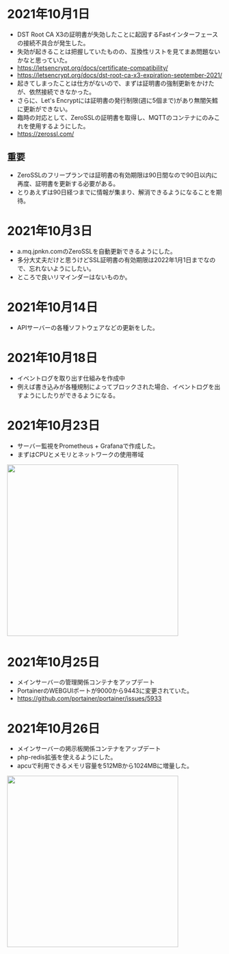 # 2021年10月1日

- DST Root CA X3の証明書が失効したことに起因するFastインターフェースの接続不具合が発生した。
- 失効が起きることは把握していたものの、互換性リストを見てまあ問題ないかなと思っていた。
- https://letsencrypt.org/docs/certificate-compatibility/
- https://letsencrypt.org/docs/dst-root-ca-x3-expiration-september-2021/
- 起きてしまったことは仕方がないので、まずは証明書の強制更新をかけたが、依然接続できなかった。
- さらに、Let's Encryptには証明書の発行制限(週に5個まで)があり無闇矢鱈に更新ができない。
- 臨時の対応として、ZeroSSLの証明書を取得し、MQTTのコンテナにのみこれを使用するようにした。
- https://zerossl.com/

## 重要

- ZeroSSLのフリープランでは証明書の有効期限は90日間なので90日以内に再度、証明書を更新する必要がある。
- とりあえずは90日経つまでに情報が集まり、解消できるようになることを期待。

# 2021年10月3日

- a.mq.jpnkn.comのZeroSSLを自動更新できるようにした。
- 多分大丈夫だけと思うけどSSL証明書の有効期限は2022年1月1日までなので、忘れないようにしたい。
- ところで良いリマインダーはないものか。

# 2021年10月14日

- APIサーバーの各種ソフトウェアなどの更新をした。

# 2021年10月18日

- イベントログを取り出す仕組みを作成中
- 例えば書き込みが各種規制によってブロックされた場合、イベントログを出すようにしたりができるようになる。

# 2021年10月23日

- サーバー監視をPrometheus + Grafanaで作成した。
- まずはCPUとメモリとネットワークの使用帯域

<img src="https://t1.jpnkn.com/wp-content/uploads/2021/10/23161954/2021-10-23-16_17_53-default-Grafana.png" width="400">

# 2021年10月25日

- メインサーバーの管理関係コンテナをアップデート
- PortainerのWEBGUIポートが9000から9443に変更されていた。
- https://github.com/portainer/portainer/issues/5933

# 2021年10月26日

- メインサーバーの掲示板関係コンテナをアップデート
- php-redis拡張を使えるようにした。
- apcuで利用できるメモリ容量を512MBから1024MBに増量した。

<img src="https://t1.jpnkn.com/wp-content/uploads/2021/10/26042429/2021-10-26-04_08_43-BBS.JPNKN_.COM-System-Status.png" width="400">
